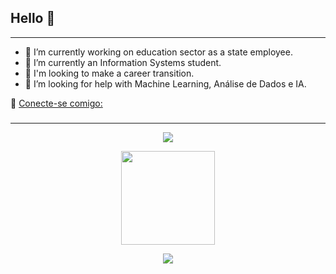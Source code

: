 ## Hello 👋
--------
 - 🔭 I’m currently working on education sector as a state employee.
 - 🌱 I’m currently an Information Systems student.
 - 👯 I'm looking to make a career transition.
 - 🤔 I’m looking for help with Machine Learning, Análise de Dados e IA.


🔗 [Conecte-se comigo:](https://www.linkedin.com/in/liliane-shimizo/) 

###
--------
<p align="center">
<img src=https://github-readme-stats.vercel.app/api?username=LS1981&show_icons=true&theme=radical="50px">
</p>

<p align="center">
<img src="https://github-readme-stats-lohhans.vercel.app/api/top-langs/?username=LS1981&layout=compact&hide=Tex,VHDL,Jupyter%20Notebookk&theme=dark" height="150" />
</p>


<p align="center">
<img src="https://avatars.githubusercontent.com/u/106643709?s=280&v=4" widht="50px">
</p>


